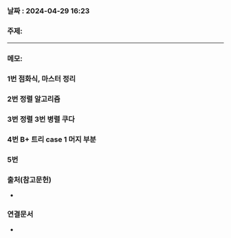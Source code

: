
### 날짜 : 2024-04-29 16:23

### 주제: 

---
### 메모: 
### 1번 점화식, 마스터 정리
### 2번 정렬 알고리즘
### 3번 정렬 3번 병렬 쿠다
### 4번 B+ 트리 case 1 머지 부분
### 5번 
### 출처(참고문헌)
-

### 연결문서
-